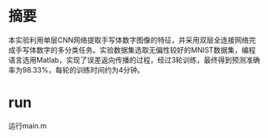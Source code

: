 # 摘要
本实验利用单层CNN网络提取手写体数字图像的特征，并采用双层全连接网络完成手写体数字的多分类任务。实验数据集选取无偏性较好的MNIST数据集，编程语言选用Matlab，实现了误差返向传播的过程，经过3轮训练，最终得到预测准确率为98.33%，每轮的训练时间约为4分钟。
# run
运行main.m
